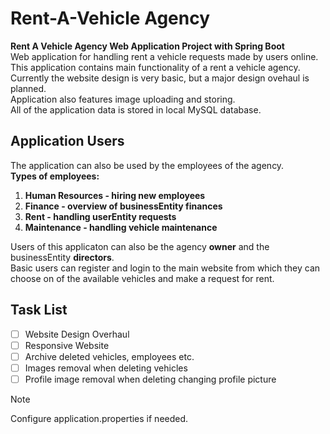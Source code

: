# Rent-A-Vehicle Agency
**Rent A Vehicle Agency Web Application Project with Spring Boot**<br />
Web application for handling rent a vehicle requests made by users online.<br />
This application contains main functionality of a rent a vehicle agency.<br />
Currently the website design is very basic, but a major design ovehaul is planned.<br />
Application also features image uploading and storing.<br />
All of the application data is stored in local MySQL database.<br />
## Application Users
The application can also be used by the employees of the agency.<br />
**Types of employees:**
1. **Human Resources - hiring new employees**
1. **Finance - overview of businessEntity finances**
1. **Rent - handling userEntity requests**
1. **Maintenance - handling vehicle maintenance**<br />
<!-- -->
Users of this applicaton can also be the agency **owner** and the businessEntity **directors**.<br />
Basic users can register and login to the main website from which they can choose on of the available vehicles and make a request for rent.<br />
## Task List
- [ ] Website Design Overhaul
- [ ] Responsive Website
- [ ] Archive deleted vehicles, employees etc.
- [ ] Images removal when deleting vehicles
- [ ] Profile image removal when deleting changing profile picture
<!-- -->
> [!NOTE]
> Configure application.properties if needed.
